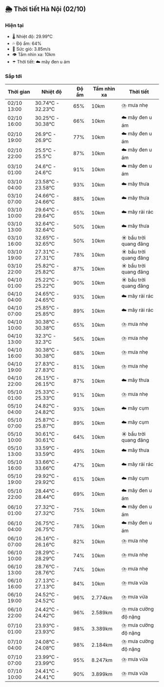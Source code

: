 ## 🌦️ Thời tiết Hà Nội (02/10)

### Hiện tại

- 🌡️ Nhiệt độ: 29.99℃
- 💦 Độ ẩm: 64%
- 💨 Sức gió: 3.85m/s
- 👁️ Tầm nhìn xa: 10km
- ☂️ Thời tiết: ☁️ mây đen u ám

### Sắp tới

| Thời gian | Nhiệt độ | Độ ẩm | Tầm nhìn xa | Thời tiết |
| --- | --- | --- | --- | --- |
| 02/10 13:00 | 30.74℃ - 32.23℃ | 65% | 10km | ⛈️ mưa nhẹ |
| 02/10 16:00 | 30.25℃ - 30.38℃ | 66% | 10km | ☁️ mây đen u ám |
| 02/10 19:00 | 26.9℃ - 26.9℃ | 77% | 10km | ☁️ mây đen u ám |
| 02/10 22:00 | 25.5℃ - 25.5℃ | 87% | 10km | ☁️ mây đen u ám |
| 03/10 01:00 | 24.6℃ - 24.6℃ | 91% | 10km | ☁️ mây đen u ám |
| 03/10 04:00 | 23.58℃ - 23.58℃ | 93% | 10km | ☁️ mây thưa |
| 03/10 07:00 | 24.66℃ - 24.66℃ | 88% | 10km | ☁️ mây thưa |
| 03/10 10:00 | 29.64℃ - 29.64℃ | 65% | 10km | ☁️ mây rải rác |
| 03/10 13:00 | 32.64℃ - 32.64℃ | 50% | 10km | ☁️ mây thưa |
| 03/10 16:00 | 32.65℃ - 32.65℃ | 50% | 10km | ☀️ bầu trời quang đãng |
| 03/10 19:00 | 27.31℃ - 27.31℃ | 78% | 10km | ☀️ bầu trời quang đãng |
| 03/10 22:00 | 25.82℃ - 25.82℃ | 87% | 10km | ☀️ bầu trời quang đãng |
| 04/10 01:00 | 25.22℃ - 25.22℃ | 90% | 10km | ☀️ bầu trời quang đãng |
| 04/10 04:00 | 24.65℃ - 24.65℃ | 93% | 10km | ☁️ mây rải rác |
| 04/10 07:00 | 25.85℃ - 25.85℃ | 89% | 10km | ☁️ mây rải rác |
| 04/10 10:00 | 30.38℃ - 30.38℃ | 65% | 10km | ⛈️ mưa nhẹ |
| 04/10 13:00 | 32.3℃ - 32.3℃ | 56% | 10km | ⛈️ mưa nhẹ |
| 04/10 16:00 | 30.38℃ - 30.38℃ | 68% | 10km | ⛈️ mưa nhẹ |
| 04/10 19:00 | 27.83℃ - 27.83℃ | 81% | 10km | ⛈️ mưa nhẹ |
| 04/10 22:00 | 26.15℃ - 26.15℃ | 87% | 10km | ☁️ mây thưa |
| 05/10 01:00 | 25.33℃ - 25.33℃ | 91% | 10km | ⛈️ mưa nhẹ |
| 05/10 04:00 | 24.82℃ - 24.82℃ | 93% | 10km | ☁️ mây cụm |
| 05/10 07:00 | 25.87℃ - 25.87℃ | 89% | 10km | ☁️ mây cụm |
| 05/10 10:00 | 30.61℃ - 30.61℃ | 64% | 10km | ☀️ bầu trời quang đãng |
| 05/10 13:00 | 33.59℃ - 33.59℃ | 49% | 10km | ☁️ mây thưa |
| 05/10 16:00 | 33.66℃ - 33.66℃ | 47% | 10km | ☁️ mây rải rác |
| 05/10 19:00 | 29.92℃ - 29.92℃ | 61% | 10km | ☁️ mây cụm |
| 05/10 22:00 | 28.44℃ - 28.44℃ | 69% | 10km | ☁️ mây đen u ám |
| 06/10 01:00 | 27.32℃ - 27.32℃ | 75% | 10km | ☁️ mây đen u ám |
| 06/10 04:00 | 26.75℃ - 26.75℃ | 78% | 10km | ☁️ mây đen u ám |
| 06/10 07:00 | 26.16℃ - 26.16℃ | 82% | 10km | ⛈️ mưa nhẹ |
| 06/10 10:00 | 28.29℃ - 28.29℃ | 74% | 10km | ⛈️ mưa nhẹ |
| 06/10 13:00 | 28.76℃ - 28.76℃ | 74% | 10km | ⛈️ mưa nhẹ |
| 06/10 16:00 | 27.13℃ - 27.13℃ | 84% | 10km | ⛈️ mưa vừa |
| 06/10 19:00 | 24.52℃ - 24.52℃ | 96% | 2.774km | ⛈️ mưa vừa |
| 06/10 22:00 | 24.42℃ - 24.42℃ | 96% | 2.589km | ⛈️ mưa cường độ nặng |
| 07/10 01:00 | 23.93℃ - 23.93℃ | 98% | 3.389km | ⛈️ mưa cường độ nặng |
| 07/10 04:00 | 24.08℃ - 24.08℃ | 98% | 2.184km | ⛈️ mưa cường độ nặng |
| 07/10 07:00 | 23.99℃ - 23.99℃ | 95% | 8.247km | ⛈️ mưa vừa |
| 07/10 10:00 | 24.41℃ - 24.41℃ | 90% | 3.899km | ⛈️ mưa vừa |
